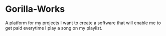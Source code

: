 # Gorilla-Works
A platform for my projects
I want to create a software that will enable me to get paid everytime I play a song on my playlist.

